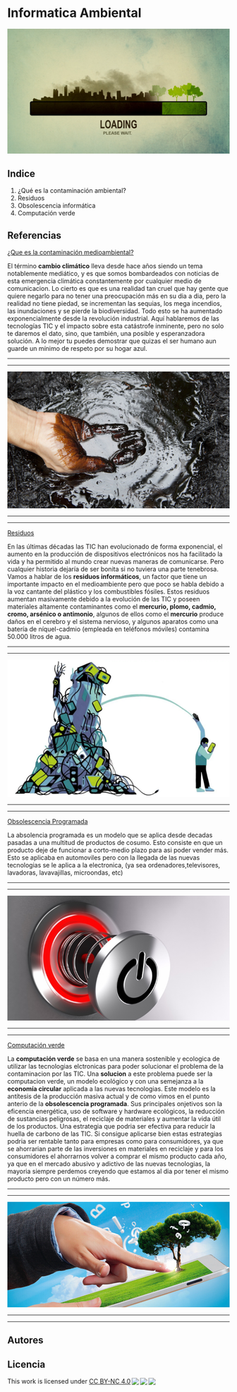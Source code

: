 # Informatica Ambiental
![portada](img/portada.png)

## Indice 
  1. ¿Qué es la contaminación ambiental?
  2. Residuos
  3. Obsolescencia informática
  4. Computación verde

## Referencias
<!-- enlaces -->
[¿Que es la contaminación medioambiental?](https://www.fundacionaquae.org/wiki/causas-contaminacion-ambiental/)

El término **cambio climático** lleva desde hace años siendo un tema notablemente mediático, y es que somos bombardeados con noticias de esta emergencia climática constantemente por cualquier medio de comunicacion. Lo cierto es que es una realidad tan cruel que hay gente que quiere negarlo para no tener una preocupación más en su dia a dia, pero la realidad no tiene piedad, se incrementan las sequias, los mega incendios, las inundaciones y se pierde la biodiversidad. Todo esto se ha aumentado exponencialmente desde la revolución industrial. Aquí hablaremos de las tecnologías TIC y el impacto sobre esta catástrofe inminente, pero no solo te daremos el dato, sino, que también, una posible y esperanzadora solución. A lo mejor tu puedes demostrar que quizas el ser humano aun guarde un mínimo de respeto por su hogar azul.
<!-- linea horizontal -->
---
---
![Contaminacion medioambiental](img/contaminacion.png)
<!-- linea horizontal -->
---
---
<!-- enlaces -->
[Residuos](https://www.nationalgeographic.com.es/mundo-ng/peligros-basura-electronica_13239) 

En las últimas décadas las TIC han evolucionado de forma exponencial, el aumento en la producción de dispositivos electrónicos nos ha facilitado la vida y ha permitido al mundo crear nuevas maneras de comunicarse. Pero cualquier historia dejaría de ser bonita si no tuviera una parte tenebrosa. Vamos a hablar de los **residuos informáticos**, un factor que tiene un importante impacto en el medioambiente pero que poco se habla debido a la voz cantante del plástico y los combustibles fósiles. Estos residuos aumentan masivamente debido a la evolución de las TIC y poseen materiales altamente contaminantes como el **mercurio, plomo, cadmio, cromo, arsénico o antimonio**, algunos de ellos como el **mercurio** produce daños en el cerebro y el sistema nervioso, y algunos aparatos como una batería de níquel-cadmio (empleada en teléfonos móviles) contamina 50.000 litros de agua.

<!-- linea horizontal -->
---
---
![Residuos](img/Residuos.png)
<!-- linea horizontal -->
---
---


<!-- enlaces -->
[Obsolescencia Programada](https://www.iberdrola.com/sostenibilidad/obsolescencia-programada)

La absolencia programada es un modelo que se aplica desde decadas pasadas a una multitud de productos de cosumo. Esto consiste en que un producto deje de funcionar a corto-medio plazo para asi poder vender más.
Esto se aplicaba en automoviles pero con la llegada de las nuevas tecnologias se le aplica a la electronica, (ya sea ordenadores,televisores, lavadoras, lavavajillas, microondas, etc)

<!-- linea horizontal -->
---
---
![imagen-Obsolescencia](img/Obsolescencia.png)
<!-- linea horizontal -->
---
---


<!-- enlaces -->
[Computación verde](https://geekflare.com/es/green-computing-for-sustainable-future/)

La **computación verde** se basa en una manera sostenible y ecologica de utilizar las tecnologias elctronicas para poder solucionar el problema de la contaminacion por las TIC. Una **solucion** a este problema puede ser la computacion verde, un modelo ecológico y con una semejanza a la **economía circular** aplicada a las nuevas tecnologias. Este modelo es la antítesis de la producción masiva actual y de como vimos en el punto anterio de la **obsolescencia programada**. Sus principales onjetivos son la eficencia energética, uso de software y hardware ecológicos, la reducción de sustancias peligrosas, el reciclaje de materiales y aumentar la vida útil de los productos. Una estrategia que podria ser efectiva para reducir la huella de carbono de las TIC. Si consigue aplicarse bien estas estrategias podria ser rentable tanto para empresas como para consumidores, ya que se ahorrarian parte de las inversiones en materiales en reciclaje y para los consumidores el ahorrarnos volver a comprar el mismo producto cada año, ya que en el mercado abusivo y adictivo de las nuevas tecnologias, la mayoria siempre perdemos creyendo que estamos al dia por tener el mismo producto pero con un número más.
<!-- linea horizontal -->
---
---
![Copmutación-verde](img/ComputacionVerde.png)

<!-- linea horizontal -->
---
---

## Autores 

## Licencia

  <p xmlns:cc="http://creativecommons.org/ns#" >This work is licensed under <a href="http://creativecommons.org/licenses/by-nc/4.0/?ref=chooser-v1" target="_blank" rel="license noopener noreferrer" style="display:inline-block;">CC BY-NC 4.0<img style="height:22px!important;margin-left:3px;vertical-align:text-bottom;" src="https://mirrors.creativecommons.org/presskit/icons/cc.svg?ref=chooser-v1"><img style="height:22px!important;margin-left:3px;vertical-align:text-bottom;" src="https://mirrors.creativecommons.org/presskit/icons/by.svg?ref=chooser-v1"><img style="height:22px!important;margin-left:3px;vertical-align:text-bottom;" src="https://mirrors.creativecommons.org/presskit/icons/nc.svg?ref=chooser-v1"></a></p> 
